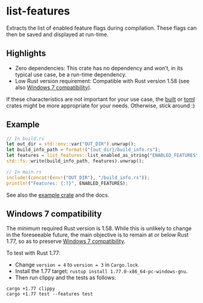 # list-features

Extracts the list of enabled feature flags during compilation. These flags can then be saved and displayed at run-time.

## Highlights
- Zero dependencies: This crate has no dependency and won’t, in its typical use case, be a run-time dependency.
- Low Rust version requirement: Compatible with Rust version 1.58 (see also [Windows 7 compatibility](#windows-7-compatibility)).

If these characteristics are not important for your use case, the [built](https://crates.io/crates/built) or [toml](https://crates.io/crates/toml)
crates might be more appropriate for your needs. Otherwise, stick around :)

## Example
```rust
// In build.rs
let out_dir = std::env::var("OUT_DIR").unwrap();
let build_info_path = format!("{out_dir}/build_info.rs");
let features = list_features::list_enabled_as_string("ENABLED_FEATURES");
std::fs::write(build_info_path, features).unwrap();

// In main.rs
include!(concat!(env!("OUT_DIR"), "/build_info.rs"));
println!("Features: {:?}", ENABLED_FEATURES);
```
See also the [example crate](https://framagit.org/dder/list-features/-/tree/master/example_crate) and the docs.

## Windows 7 compatibility
The minimum required Rust version is 1.58. While this is unlikely to change in the foreseeable future,
the main objective is to remain at or below Rust 1.77, so as to preserve
[Windows 7 compatibility](https://blog.rust-lang.org/2024/02/26/Windows-7/).

To test with Rust 1.77:
- Change `version = 4` to `version = 3` in `Cargo.lock`.
- Install the 1.77 target: `rustup install 1.77.0-x86_64-pc-windows-gnu`.
- Then run clippy and the tests as follows:
```
cargo +1.77 clippy
cargo +1.77 test --features test
```
